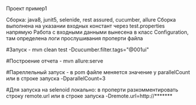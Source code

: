 Проект пример1

Сборка: java8, junit5, selenide, rest assured, cucumber, allure
Сборка выполнена на указании входных констант через test.properties напрямую
Работа с входными данными вынесена в класс Configuration, там определена логи прослушивания проперти файла

#Запуск -
mvn clean test -Dcucumber.filter.tags="@001ui"

#Построение отчета -
mvn allure:serve

#Пареллельный запуск -
в pom файле меняется значение у parallelCount
или в строке запуска -DparallelCount=3

#Для запуска на selenoid
локально: в проперти разкомментировать строку remote.url
или в строке запуска -Dremote.url=http://*******